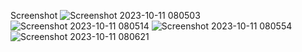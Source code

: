 Screenshot
![Screenshot 2023-10-11 080503](https://github.com/Sahil9822/E-commerce/assets/97694477/bb92b66a-8e94-4db4-bb81-d698aa394fe5)
![Screenshot 2023-10-11 080514](https://github.com/Sahil9822/E-commerce/assets/97694477/3cb01cc5-72b1-4630-ac31-b80764d61927)
![Screenshot 2023-10-11 080554](https://github.com/Sahil9822/E-commerce/assets/97694477/dbf26660-4e0e-4515-9673-946d4c98d7b3)
![Screenshot 2023-10-11 080621](https://github.com/Sahil9822/E-commerce/assets/97694477/3bd79be0-6d33-426f-9e81-cde4ab7679fc)
